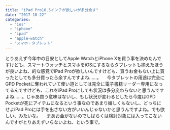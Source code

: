 ```yaml
---
title: "iPad Pro10.5インチが欲しいが多分余す"
date: "2017-10-22"
categories: 
  - "ios"
  - "iphone"
  - "ipad"
  - "apple-watch"
  - "スマホ・タブレット"
---
```


とりあえず今年中の目安としてApple WatchとiPhone Xを買う事を決めたんですけども、スマートウォッチとスマホをiOSにするならタブレットも揃えたほうが良いよね、的な感覚でiPad Proが欲しいんですけども、買うお金もない上に買ったとしても多分買ったら余すんですよね……。 　今タブレットの用途は完全にGPD Pocketに奪われていて使い道としては完全に電子書籍リーダー専用になってるんですけども、これをiPad Proにしても状況は多分変わらないと思うんですよね……。じゃあ買う意味はないし、もし状況が変わるとしたら今度はGPD Pocketが死にアイテムになるという事なのであまり嬉しくもないし、どっちにせよiPad Proには手を出さない方がいいんじゃないかと思うんですよね。でも欲しい、みたいな。 　まあお金がないのでしばらくは検討対象には入ってこないんですがとりあえずいらないよね、という事で。

